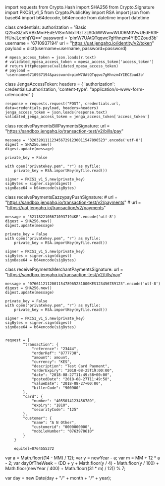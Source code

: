 import requests
from Crypto.Hash import SHA256
from Crypto.Signature import PKCS1_v1_5
from Crypto.PublicKey import RSA
import json
from base64 import b64decode, b64encode
from datetime import datetime

class credentials:
    authorization = 'Basic Q25xSlZoNVBkMmFEdEVlSmNhbTRzTzljS0diWWwwWU06M0VwUEdFR3FHUnJLcmhjYQ=='
    password = 'pimW7UAtQTqqwc7gHhnzm4YIECZoud3b'
    username = '6710937194'
    url = "https://uat.jengahq.io/identity/v2/token"
    payload = dict(username=username, password=password)
    
    # mpesa_access_token = json.loads(r.text)
    # validated_mpesa_access_token = mpesa_access_token['access_token']
    # return HttpResponse(validated_mpesa_access_token)
    # payload = 'username=6710937194&password=pimW7UAtQTqqwc7gHhnzm4YIECZoud3b'
    
class JengaAccessToken:
    headers = {
        'authorization': credentials.authorization,
        'content-type': "application/x-www-form-urlencoded"
    }
    
    response = requests.request("POST", credentials.url, data=credentials.payload, headers=headers)
    jenga_access_token = json.loads(response.text)
    validated_jenga_access_token = jenga_access_token['access_token']


    
    
class receivePaymentsBillPaymentsSignature:
    url = "https://sandbox.jengahq.io/transaction-test/v2/bills/pay"
    
    message = "3203201111234567291230011547896523".encode('utf-8') 
    digest = SHA256.new()
    digest.update(message)

    private_key = False
    
    with open("privatekey.pem", "r") as myfile:
        private_key = RSA.importKey(myfile.read())

    signer = PKCS1_v1_5.new(private_key)
    sigBytes = signer.sign(digest)
    signBase64 = b64encode(sigBytes)
    
class receivePaymentsEazzypayPushSignature:
    # url = "https://sandbox.jengahq.io/transaction-test/v2/payments"
    # url = "https://uat.jengahq.io/transaction/v2/payments"
    
    message = "52118221056710937194KE".encode('utf-8') 
    digest = SHA256.new()
    digest.update(message)

    private_key = False
    with open("privatekey.pem", "r") as myfile:
        private_key = RSA.importKey(myfile.read())

    signer = PKCS1_v1_5.new(private_key)
    sigBytes = signer.sign(digest)
    signBase64 = b64encode(sigBytes)
    
class receivePaymentsMerchantPaymentsSignature:
    url = "https://sandbox.jengahq.io/transaction-test/v2/tills/pay"
    
    message = "076611211200115478965231000KES123456789123".encode('utf-8') 
    digest = SHA256.new()
    digest.update(message)

    private_key = False
    with open("privatekey.pem", "r") as myfile:
        private_key = RSA.importKey(myfile.read())

    signer = PKCS1_v1_5.new(private_key)
    sigBytes = signer.sign(digest)
    signBase64 = b64encode(sigBytes)
    

    request = {
            "transaction": {
                "reference": "23444",
                "orderRef": "8777738",
                "amount": amount,
                "currency": "KES",
                "description": "Test Card Payment",
                "orderExpiry": "2018-08-25T19:00:00",
                "date": "2018-08-27T11:49:58+00:00",
                "postedDate": "2018-08-27T11:49:58",
                "valueDate": "2018-08-27+00:00",
                "billerCode": "900900"
            },
            "card": {
                "number": "4055014123456789",
                "expiry": "1810",
                "securityCode": "125"
            },
            "customer": {
                "name": "A N Other",
                "customerid": "0000000000",
                "mobileNumber": "0763978610"
            }
        }

        equitel=0764555372

var a = Math.floor((14 - MM) / 12);
var y = newYear - a;
 var m = MM + 12 * a - 2;
 var dayOfTheWeek = (DD + y + Math.floor(y / 4) - Math.floor(y / 100) +
 Math.floor(newYear / 400) + Math.floor((31 * m) / 12)) % 7;

 var day = new Date(day + "/" + month + "/" + year);